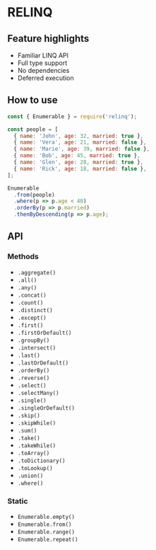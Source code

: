 # RELINQ

## Feature highlights

* Familiar LINQ API 
* Full type support
* No dependencies
* Deferred execution

## How to use

```javascript
const { Enumerable } = require('relinq');

const people = [
  { name: 'John', age: 32, married: true },
  { name: 'Vera', age: 21, married: false },
  { name: 'Marie', age: 39, married: false },
  { name: 'Bob', age: 45, married: true },
  { name: 'Glen', age: 28, married: true },
  { name: 'Rick', age: 18, married: false },
];

Enumerable
  .from(people)
  .where(p => p.age < 40)
  .orderBy(p => p.married)
  .thenByDescending(p => p.age);
```

## API

### Methods

* `.aggregate()`
* `.all()`
* `.any()`
* `.concat()`
* `.count()`
* `.distinct()`
* `.except()`
* `.first()`
* `.firstOrDefault()`
* `.groupBy()`
* `.intersect()`
* `.last()`
* `.lastOrDefault()`
* `.orderBy()`
* `.reverse()`
* `.select()`
* `.selectMany()`
* `.single()`
* `.singleOrDefault()`
* `.skip()`
* `.skipWhile()`
* `.sum()`
* `.take()`
* `.takeWhile()`
* `.toArray()`
* `.toDictionary()`
* `.toLookup()`
* `.union()`
* `.where()`

### Static

* `Enumerable.empty()`
* `Enumerable.from()`
* `Enumerable.range()`
* `Enumerable.repeat()`
